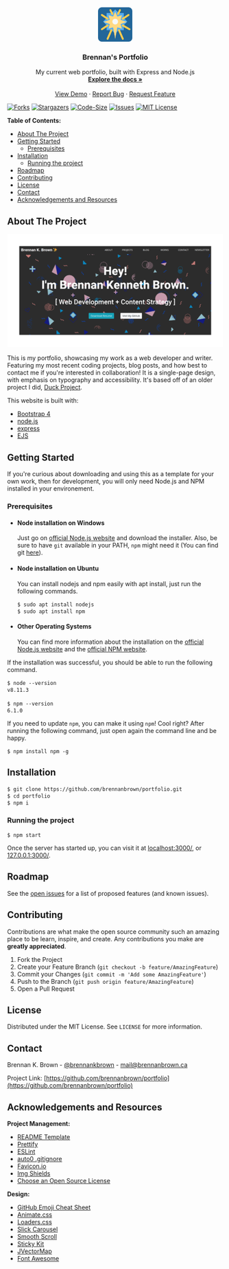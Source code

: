 <!-- PROJECT LOGO -->
<br />
<p align="center">
  <a href="https://github.com/brennanbrown/portfolio">
    <img src="src/img/logo.png" alt="Logo" width="80" height="80">
  </a>

  <h3 align="center">Brennan's Portfolio</h3>

  <p align="center">
    My current web portfolio, built with Express and Node.js
    <br />
    <a href="https://github.com/brennanbrown/portfolio/blob/master/README.md""><strong>Explore the docs »</strong></a>
    <br />
    <br />
    <a href="https://github.com/brennanbrown/portfolio"">View Demo</a>
    ·
    <a href="https://github.com/brennanbrown/portfolio/issues">Report Bug</a>
    ·
    <a href="https://github.com/brennanbrown/portfolio/issues">Request Feature</a>
  </p>
</p>

<!-- BADGES -->

[![Forks][forks-shield]][forks-url]
[![Stargazers][stars-shield]][stars-url]
[![Code-Size][size-shield]][size-url]
[![Issues][issues-shield]][issues-url]
[![MIT License][license-shield]][license-url]

<!-- TABLE OF CONTENTS -->

**Table of Contents:**

- [About The Project](#about-the-project)
- [Getting Started](#getting-started)
  - [Prerequisites](#prerequisites)
- [Installation](#installation)
  - [Running the project](#running-the-project)
- [Roadmap](#roadmap)
- [Contributing](#contributing)
- [License](#license)
- [Contact](#contact)
- [Acknowledgements and Resources](#acknowledgements-and-resources)

<!-- ABOUT THE PROJECT -->

## About The Project

![Project Screenshot](/src/screenshot.png "Screenshot of Portfolio")

This is my portfolio, showcasing my work as a web developer and writer. Featuring my most recent coding projects, blog posts, and how best to contact me if you're interested in collaboration! It is a single-page design, with emphasis on typography and accessibility. It's based off of an older project I did, [Duck Project](https://github.com/brennanbrown/duck-project).

This website is built with:

-   [Bootstrap 4](https://getbootstrap.com)
-   [node.js](https://nodejs.org/en/ex)
-   [express](https://expressjs.com/)
-   [EJS](https://ejs.co/)

<!-- GETTING STARTED -->

## Getting Started

If you're curious about downloading and using this as a template for your own work, then for development, you will only need Node.js and NPM installed in your environement.

### Prerequisites

-   #### Node installation on Windows

    Just go on [official Node.js website](https://nodejs.org/) and download the installer.
    Also, be sure to have `git` available in your PATH, `npm` might need it (You can find git [here](https://git-scm.com/)).

-   #### Node installation on Ubuntu

    You can install nodejs and npm easily with apt install, just run the following commands.

        $ sudo apt install nodejs
        $ sudo apt install npm

-   #### Other Operating Systems
    You can find more information about the installation on the [official Node.js website](https://nodejs.org/) and the [official NPM website](https://npmjs.org/).

If the installation was successful, you should be able to run the following command.

    $ node --version
    v8.11.3

    $ npm --version
    6.1.0

If you need to update `npm`, you can make it using `npm`! Cool right? After running the following command, just open again the command line and be happy.

    $ npm install npm -g

## Installation

    $ git clone https://github.com/brennanbrown/portfolio.git
    $ cd portfolio
    $ npm i

### Running the project

    $ npm start

Once the server has started up, you can visit it at [localhost:3000/](localhost:3000/), or [127.0.0.1:3000/](127.0.0.1:3000/).

<!-- ROADMAP -->

## Roadmap

See the [open issues](https://github.com/brennanbrown/portfolio/issues) for a list of proposed features (and known issues).

<!-- CONTRIBUTING -->

## Contributing

Contributions are what make the open source community such an amazing place to be learn, inspire, and create. Any contributions you make are **greatly appreciated**.

1. Fork the Project
2. Create your Feature Branch (`git checkout -b feature/AmazingFeature`)
3. Commit your Changes (`git commit -m 'Add some AmazingFeature'`)
4. Push to the Branch (`git push origin feature/AmazingFeature`)
5. Open a Pull Request

<!-- LICENSE -->

## License

Distributed under the MIT License. See `LICENSE` for more information.

<!-- CONTACT -->

## Contact

Brennan K. Brown - [@brennankbrown](https://twitter.com/brennanbrown) - mail@brennanbrown.ca

Project Link: [https://github.com/brennanbrown/portfolio](https://github.com/brennanbrown/portfolio)

<!-- ACKNOWLEDGEMENTS -->

## Acknowledgements and Resources

**Project Management:**

- [README Template](https://github.com/othneildrew/Best-READ.ME-Template)
- [Prettify](https://www.npmjs.com/package/prettify)
- [ESLint](https://eslint.org/)
- [auto0 .gitignore](https://gist.github.com/dan-auth0/2fb996dc8080eaae0900100bf1c3fa26)
- [Favicon.io](https://favicon.io/)
- [Img Shields](https://shields.io)
- [Choose an Open Source License](https://choosealicense.com)

**Design:**

- [GitHub Emoji Cheat Sheet](https://www.webpagefx.com/tools/emoji-cheat-sheet)
- [Animate.css](https://daneden.github.io/animate.css)
- [Loaders.css](https://connoratherton.com/loaders)
- [Slick Carousel](https://kenwheeler.github.io/slick)
- [Smooth Scroll](https://github.com/cferdinandi/smooth-scroll)
- [Sticky Kit](http://leafo.net/sticky-kit)
- [JVectorMap](http://jvectormap.com)
- [Font Awesome](https://fontawesome.com)

<!-- MARKDOWN LINKS & IMAGES -->
<!-- https://www.markdownguide.org/basic-syntax/#reference-style-links -->

[forks-shield]: https://img.shields.io/github/forks/brennanbrown/portfolio?style=flat-square
[forks-url]: https://github.com/brennanbrown/portfolio/network/members
[stars-shield]: https://img.shields.io/github/stars/brennanbrown/portfolio?style=flat-square
[stars-url]: https://img.shields.io/github/stars/brennanbrown/portfolio
[issues-shield]: https://img.shields.io/github/issues/brennanbrown/portfolio?style=flat-square
[issues-url]: https://github.com/brennanbrown/portfolio/issues
[license-shield]: https://img.shields.io/github/license/brennanbrown/portfolio?style=flat-square
[license-url]: https://github.com/brennanbrown/portfolio/blob/master/LICENSE.txt
[size-shield]: https://img.shields.io/github/languages/code-size/brennanbrown/portfolio?style=flat-square
[size-url]: https://github.com/brennanbrown/portfolio/pulse
